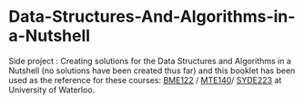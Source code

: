 # Data-Structures-And-Algorithms-in-a-Nutshell
Side project : Creating solutions for the Data Structures and Algorithms in a Nutshell (no solutions have been created thus far) and this booklet has been used as the reference for these courses:
[BME122](https://uwflow.com/course/bme122) / [MTE140](https://uwflow.com/course/mte140)/ [SYDE223](https://uwflow.com/course/syde223) at University of Waterloo.

